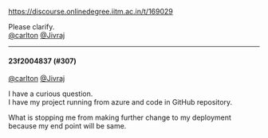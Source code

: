 https://discourse.onlinedegree.iitm.ac.in/t/169029

Please clarify.<br/>
<a class="mention" href="/u/carlton">@carlton</a> <a class="mention" href="/u/jivraj">@Jivraj</a></p><hr>

<h4>23f2004837 (#307)</h4>
<p><a class="mention" href="/u/carlton">@carlton</a> <a class="mention" href="/u/jivraj">@Jivraj</a></p>
<p>I have a curious question.<br/>
I have my project running from azure and code in GitHub repository.</p>
<p>What is stopping me from making further change to my deployment because my end point will be same.